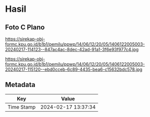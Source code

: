 # Hasil

## Foto C Plano

https://sirekap-obj-formc.kpu.go.id/b1b1/pemilu/ppwp/14/06/12/20/05/1406122005003-20240217-114123--847ac4ac-8dec-42ad-91a1-3f6e93f977c4.jpg

https://sirekap-obj-formc.kpu.go.id/b1b1/pemilu/ppwp/14/06/12/20/05/1406122005003-20240217-115120--ebd0cceb-6c89-4435-bea6-c15632bdc578.jpg


## Metadata

| Key        | Value               |
| ---------- | ------------------- |
| Time Stamp | 2024-02-17 13:37:34 |



